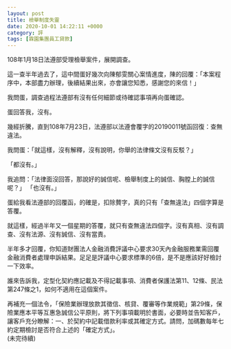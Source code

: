 ```yaml
---
layout: post
title: 檢舉制度失靈
date: 2020-10-01 14:22:11 +0000
category: 評
tags: [霖園集團員工貸款]
---
```


108年1月18日法遵部受理檢舉案件，展開調查。

這一查半年過去了，這中間蛋好幾次向陳郁雯關心案情進度，陳的回覆：「本案程序中，本部盡力辦理，後續結果出來，亦會讓您知悉，感謝您的來信！」

我問蛋，調查過程法遵部有沒有任何細節或待確認事項再向蛋確認。

蛋回答我，沒有。

幾經折騰，直到108年7月23日，法遵部以法遵會覆字的20190011號函回復：查無違法。

我問蛋：「就這樣，沒有解釋，沒有說明，你舉的法律條文沒有反駁？」

「都沒有。」

我追問：「法律面沒回答，那說好的誠信呢、檢舉制度上的誠信、胸膛上的誠信呢？」
「也沒有。」

蛋給我看法遵部的回覆函，的確是，扣除贅字，真的只有「查無違法」四個字算是答覆。

就這樣，經過半年又一個星期的答覆，就只有查無違法四個字。沒有真相、沒有調查、沒有法源、沒有誠信、沒有當責。

半年多才回覆，你知道財團法人金融消費評議中心要求30天內金融服務業需回覆金融消費者處理申訴結果。足足是評議中心要求標準的6倍，是不是應該好好檢討一下效率。

誰來告訴我，定型化契約應記載及不得記載事項、消費者保護法第11、12條、民法第247條之1，如何不適用在這個案件。

再補充一個法令，「保險業辦理放款其徵信、核貸、覆審等作業規範」第29條，保險業應本平等互惠急誠信公平原則，將下列事項載明於書面，必要時並告知客戶，讓客戶充分瞭解：一、於契約中記載借款利率或其確定方式。請問，加碼數每年七約定期檢討是否符合上述的「確定方式」。<br>
(未完待續)
